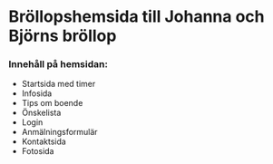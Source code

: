 # Bröllopshemsida till Johanna och Björns bröllop

### Innehåll på hemsidan:
* Startsida med timer
* Infosida
* Tips om boende
* Önskelista
* Login
* Anmälningsformulär
* Kontaktsida
* Fotosida
